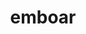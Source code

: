 ---
id: 500
title: emboar
types: [fire,fighting]
image: https://raw.githubusercontent.com/PokeAPI/sprites/master/sprites/pokemon/500.png
---